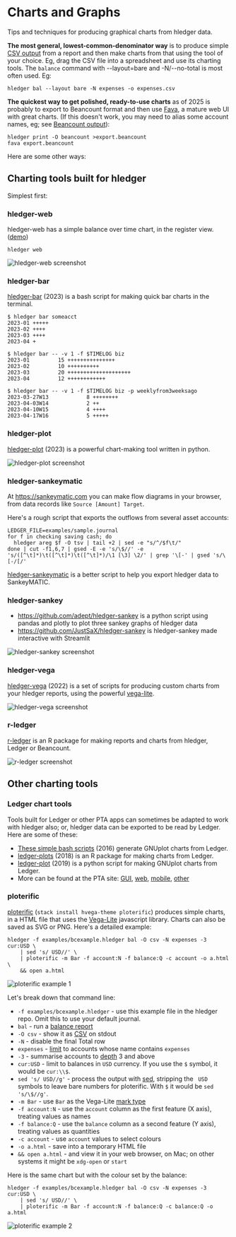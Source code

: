 # Charts and Graphs

<div class=pagetoc>

<!-- toc -->
</div>

Tips and techniques for producing graphical charts from hledger data.

**The most general, lowest-common-denominator way** is to produce simple [CSV output](hledger.md#output-format)
from a report and then make charts from that using the tool of your choice.
Eg, drag the CSV file into a spreadsheet and use its charting tools.
The `balance` command with --layout=bare and -N/--no-total is most often used. Eg:
```
hledger bal --layout bare -N expenses -o expenses.csv
```

**The quickest way to get polished, ready-to-use charts** as of 2025 is probably to  export to Beancount format
and then use [Fava](https://fava.pythonanywhere.com), a mature web UI with great charts.
(If this doesn't work, you may need to alias some account names, eg; see [Beancount output](https://hledger.org/hledger.html#beancount-output)):
```
hledger print -O beancount >export.beancount
fava export.beancount
```

Here are some other ways:

## Charting tools built for hledger

Simplest first:

### hledger-web

hledger-web has a simple balance over time chart, in the register view. ([demo](https://demo.hledger.org/register?q=inacct:Assets:US:ETrade))
```
hledger web
```
![hledger-web screenshot](images/charts-hledger-web.png)

### hledger-bar

[hledger-bar](scripts.md#hledger-bar) (2023)
is a bash script for making quick bar charts in the terminal.

```
$ hledger bar someacct
2023-01	+++++
2023-02	++++
2023-03	++++
2023-04	+
```

```
$ hledger bar -- -v 1 -f $TIMELOG biz
2023-01	        15 +++++++++++++++
2023-02	        10 ++++++++++
2023-03	        20 ++++++++++++++++++++
2023-04	        12 ++++++++++++
```

```
$ hledger bar -- -v 1 -f $TIMELOG biz -p weeklyfrom3weeksago
2023-03-27W13	         8 ++++++++
2023-04-03W14	         2 ++
2023-04-10W15	         4 ++++
2023-04-17W16	         5 +++++
```

### hledger-plot

[hledger-plot](https://pypi.org/project/hledger-utils) (2023)
is a powerful chart-making tool written in python.

![hledger-plot screenshot](images/charts-hledger-plot.png)

### hledger-sankeymatic

At <https://sankeymatic.com> you can make flow diagrams in your browser,
from data records like `Source [Amount] Target`. 

Here's a rough script that exports the outflows from several asset accounts:

```cli
LEDGER_FILE=examples/sample.journal
for f in checking saving cash; do 
  hledger areg $f -O tsv | tail +2 | sed -e "s/^/$f\t/"
done | cut -f1,6,7 | gsed -E -e 's/\$//' -e 's/([^\t]*)\t([^\t]*)\t([^\t]*)/\1 [\3] \2/' | grep '\[-' | gsed 's/\[-/[/'
```

[hledger-sankeymatic](https://github.com/victormihalache/hledger-sankeymatic) is a better script to help you export hledger data to SankeyMATIC.

### hledger-sankey

- <https://github.com/adept/hledger-sankey> is a python script using pandas and plotly to plot three sankey graphs of hledger data
- <https://github.com/JustSaX/hledger-sankey> is hledger-sankey made interactive with Streamlit

![hledger-sankey screenshot](images/charts-hledger-sankey.png)

### hledger-vega

[hledger-vega](https://github.com/xitian9/hledger-vega) (2022) is a set of scripts for producing custom charts
from your hledger reports, using the powerful [vega-lite](https://vega.github.io/vega-lite/).
<!-- <https://nest.pijul.com/simonmichael/hledger-vega> is another variant -->

![hledger-vega screenshot](images/charts-hledger-vega.png)

### r-ledger

[r-ledger](https://github.com/trevorld/r-ledger) is an R package for making reports and charts from hledger, Ledger or Beancount.

![r-ledger screenshot](images/charts-r-ledger.png)

## Other charting tools

### Ledger chart tools

Tools built for Ledger or other PTA apps can sometimes be adapted to work with hledger also; or, hledger data can be exported to be read by Ledger. 
Here are some of these:

- [These simple bash scripts](https://www.sundialdreams.com/report-scripts-for-ledger-cli-with-gnuplot/) (2016) generate GNUplot charts from Ledger.
- [ledger-plots](https://github.com/esovetkin/ledger-plots) (2018) is an R package for making charts from Ledger.
- [ledger-plot](https://github.com/Tagirijus/ledger-plot) (2019) is a python script for making GNUplot charts from Ledger.
- More can be found at the PTA site:
  [GUI](https://plaintextaccounting.org/#ui-gui),
  [web](https://plaintextaccounting.org/#ui-web),
  [mobile](https://plaintextaccounting.org/#ui-mobile),
  [other](https://plaintextaccounting.org/#reporting)

### ploterific

[ploterific](https://github.com/GregorySchwartz/ploterific) (`stack install hvega-theme ploterific`) produces simple charts,
in a HTML file that uses the [Vega-Lite](https://vega.github.io/vega-lite/) javascript library.
Charts can also be saved as SVG or PNG. Here's a detailed example:

```
hledger -f examples/bcexample.hledger bal -O csv -N expenses -3 cur:USD \
    | sed 's/ USD//' \
    | ploterific -m Bar -f account:N -f balance:Q -c account -o a.html \
    && open a.html
```
![ploterific example 1](images/ploterific1.svg)

Let's break down that command line:

- `-f examples/bcexample.hledger` - use this example file in the hledger repo. Omit this to use your default journal.
- `bal` - run a [balance report](hledger.md#balance)
- `-O csv` - show it as [CSV](hledger.md#output-format) on stdout
- `-N` - disable the final Total row
- `expenses` - [limit](hledger.md#queries) to accounts whose name contains `expenses`
- `-3` - summarise accounts to [depth](hledger.md#depth) 3 and above
- `cur:USD` - limit to balances in `USD` currency. If you use the `$` symbol, it would be `cur:\\$`.
- `sed 's/ USD//g'` - process the output with [sed](https://www.gnu.org/software/sed/), stripping the ` USD` symbols to leave bare numbers for ploterific. With `$` it would be `sed 's/\$//g'`.
- `-m Bar` - use `Bar` as the Vega-Lite [mark type](https://hackage.haskell.org/package/hvega-0.11.0.1/docs/Graphics-Vega-VegaLite.html#t:Mark)
- `-f account:N` - use the `account` column as the first feature (X axis), treating values as names
- `-f balance:Q` - use the `balance` column as a second feature (Y axis), treating values as quantities
- `-c account` - use `account` values to select colours
- `-o a.html` - save into a temporary HTML file
- `&& open a.html` - and view it in your web browser, on Mac; on other systems it might be `xdg-open` or `start`

Here is the same chart but with the colour set by the balance:

```
hledger -f examples/bcexample.hledger bal -O csv -N expenses -3 cur:USD \
    | sed 's/ USD//' \
    | ploterific -m Bar -f account:N -f balance:Q -c balance:Q -o a.html
```
![ploterific example 2](images/ploterific2.svg)

